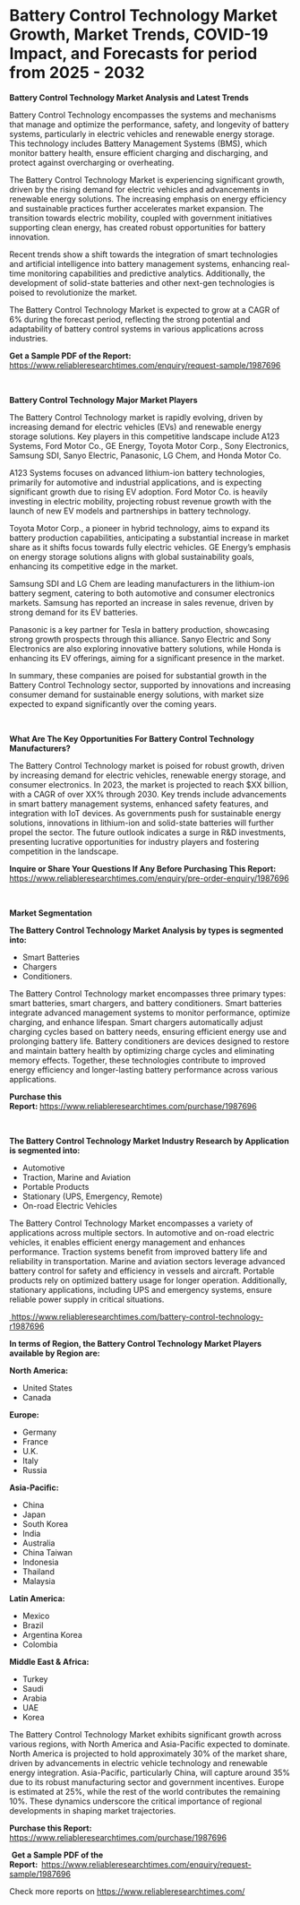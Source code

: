 <p><h1>Battery Control Technology Market Growth, Market Trends, COVID-19 Impact, and Forecasts for period from 2025 - 2032</h1></p><p><strong>Battery Control Technology Market Analysis and Latest Trends</strong></p>
<p><p>Battery Control Technology encompasses the systems and mechanisms that manage and optimize the performance, safety, and longevity of battery systems, particularly in electric vehicles and renewable energy storage. This technology includes Battery Management Systems (BMS), which monitor battery health, ensure efficient charging and discharging, and protect against overcharging or overheating.</p><p>The Battery Control Technology Market is experiencing significant growth, driven by the rising demand for electric vehicles and advancements in renewable energy solutions. The increasing emphasis on energy efficiency and sustainable practices further accelerates market expansion. The transition towards electric mobility, coupled with government initiatives supporting clean energy, has created robust opportunities for battery innovation.</p><p>Recent trends show a shift towards the integration of smart technologies and artificial intelligence into battery management systems, enhancing real-time monitoring capabilities and predictive analytics. Additionally, the development of solid-state batteries and other next-gen technologies is poised to revolutionize the market.</p><p>The Battery Control Technology Market is expected to grow at a CAGR of 6% during the forecast period, reflecting the strong potential and adaptability of battery control systems in various applications across industries.</p></p>
<p><strong>Get a Sample PDF of the Report:&nbsp;</strong> <a href="https://www.reliableresearchtimes.com/enquiry/request-sample/1987696?utm_campaign=3444&utm_medium=2&utm_source=Github&utm_content=ia&utm_term=07042025&utm_id=battery-control-technology">https://www.reliableresearchtimes.com/enquiry/request-sample/1987696</a></p>
<p>&nbsp;</p>
<p><strong>Battery Control Technology Major Market Players</strong></p>
<p><p>The Battery Control Technology market is rapidly evolving, driven by increasing demand for electric vehicles (EVs) and renewable energy storage solutions. Key players in this competitive landscape include A123 Systems, Ford Motor Co., GE Energy, Toyota Motor Corp., Sony Electronics, Samsung SDI, Sanyo Electric, Panasonic, LG Chem, and Honda Motor Co. </p><p>A123 Systems focuses on advanced lithium-ion battery technologies, primarily for automotive and industrial applications, and is expecting significant growth due to rising EV adoption. Ford Motor Co. is heavily investing in electric mobility, projecting robust revenue growth with the launch of new EV models and partnerships in battery technology.</p><p>Toyota Motor Corp., a pioneer in hybrid technology, aims to expand its battery production capabilities, anticipating a substantial increase in market share as it shifts focus towards fully electric vehicles. GE Energy’s emphasis on energy storage solutions aligns with global sustainability goals, enhancing its competitive edge in the market.</p><p>Samsung SDI and LG Chem are leading manufacturers in the lithium-ion battery segment, catering to both automotive and consumer electronics markets. Samsung has reported an increase in sales revenue, driven by strong demand for its EV batteries.</p><p>Panasonic is a key partner for Tesla in battery production, showcasing strong growth prospects through this alliance. Sanyo Electric and Sony Electronics are also exploring innovative battery solutions, while Honda is enhancing its EV offerings, aiming for a significant presence in the market.</p><p>In summary, these companies are poised for substantial growth in the Battery Control Technology sector, supported by innovations and increasing consumer demand for sustainable energy solutions, with market size expected to expand significantly over the coming years.</p></p>
<p>&nbsp;</p>
<p><strong>What Are The Key Opportunities For Battery Control Technology Manufacturers?</strong></p>
<p><p>The Battery Control Technology market is poised for robust growth, driven by increasing demand for electric vehicles, renewable energy storage, and consumer electronics. In 2023, the market is projected to reach $XX billion, with a CAGR of over XX% through 2030. Key trends include advancements in smart battery management systems, enhanced safety features, and integration with IoT devices. As governments push for sustainable energy solutions, innovations in lithium-ion and solid-state batteries will further propel the sector. The future outlook indicates a surge in R&D investments, presenting lucrative opportunities for industry players and fostering competition in the landscape.</p></p>
<p><strong>Inquire or Share Your Questions If Any Before Purchasing This Report:</strong> <a href="https://www.reliableresearchtimes.com/enquiry/pre-order-enquiry/1987696?utm_campaign=3444&utm_medium=2&utm_source=Github&utm_content=ia&utm_term=07042025&utm_id=battery-control-technology">https://www.reliableresearchtimes.com/enquiry/pre-order-enquiry/1987696</a></p>
<p>&nbsp;</p>
<p><strong>Market Segmentation</strong></p>
<p><strong>The Battery Control Technology Market Analysis by types is segmented into:</strong></p>
<p><ul><li>Smart Batteries</li><li>Chargers</li><li>Conditioners.</li></ul></p>
<p><p>The Battery Control Technology market encompasses three primary types: smart batteries, smart chargers, and battery conditioners. Smart batteries integrate advanced management systems to monitor performance, optimize charging, and enhance lifespan. Smart chargers automatically adjust charging cycles based on battery needs, ensuring efficient energy use and prolonging battery life. Battery conditioners are devices designed to restore and maintain battery health by optimizing charge cycles and eliminating memory effects. Together, these technologies contribute to improved energy efficiency and longer-lasting battery performance across various applications.</p></p>
<p><strong>Purchase this Report:&nbsp;</strong><a href="https://www.reliableresearchtimes.com/purchase/1987696?utm_campaign=3444&utm_medium=2&utm_source=Github&utm_content=ia&utm_term=07042025&utm_id=battery-control-technology">https://www.reliableresearchtimes.com/purchase/1987696</a></p>
<p>&nbsp;</p>
<p><strong>The Battery Control Technology Market Industry Research by Application is segmented into:</strong></p>
<p><ul><li>Automotive</li><li>Traction, Marine and Aviation</li><li>Portable Products</li><li>Stationary (UPS, Emergency, Remote)</li><li>On-road Electric Vehicles</li></ul></p>
<p><p>The Battery Control Technology Market encompasses a variety of applications across multiple sectors. In automotive and on-road electric vehicles, it enables efficient energy management and enhances performance. Traction systems benefit from improved battery life and reliability in transportation. Marine and aviation sectors leverage advanced battery control for safety and efficiency in vessels and aircraft. Portable products rely on optimized battery usage for longer operation. Additionally, stationary applications, including UPS and emergency systems, ensure reliable power supply in critical situations.</p></p>
<p><a href="https://www.reliableresearchtimes.com/battery-control-technology-r1987696?utm_campaign=3444&utm_medium=2&utm_source=Github&utm_content=ia&utm_term=07042025&utm_id=battery-control-technology">&nbsp;https://www.reliableresearchtimes.com/battery-control-technology-r1987696</a></p>
<p><strong>In terms of Region, the Battery Control Technology Market Players available by Region are:</strong></p>
<p>
    <p> <strong> North America: </strong>
        <ul>
            <li>United States</li>
            <li>Canada</li>
        </ul>
        </p> 
    <p> <strong> Europe: </strong>
        <ul>
            <li>Germany</li>
            <li>France</li>
            <li>U.K.</li>
            <li>Italy</li>
            <li>Russia</li>
        </ul>
        </p> 
    <p> <strong> Asia-Pacific: </strong>
        <ul>
            <li>China</li>
            <li>Japan</li>
            <li>South Korea</li>
            <li>India</li>
            <li>Australia</li>
            <li>China Taiwan</li>
            <li>Indonesia</li>
            <li>Thailand</li>
            <li>Malaysia</li>
        </ul>
        </p> 
    <p> <strong> Latin America: </strong>
        <ul>
            <li>Mexico</li>
            <li>Brazil</li>
            <li>Argentina Korea</li>
            <li>Colombia</li>
        </ul>
        </p> 
    <p> <strong> Middle East & Africa: </strong>
        <ul>
            <li>Turkey</li>
            <li>Saudi</li>
            <li>Arabia</li>
            <li>UAE</li>
            <li>Korea</li>
        </ul>
    </p>
    </p>
<p><p>The Battery Control Technology Market exhibits significant growth across various regions, with North America and Asia-Pacific expected to dominate. North America is projected to hold approximately 30% of the market share, driven by advancements in electric vehicle technology and renewable energy integration. Asia-Pacific, particularly China, will capture around 35% due to its robust manufacturing sector and government incentives. Europe is estimated at 25%, while the rest of the world contributes the remaining 10%. These dynamics underscore the critical importance of regional developments in shaping market trajectories.</p></p>
<p><strong>Purchase this Report: </strong><a href="https://www.reliableresearchtimes.com/purchase/1987696?utm_campaign=3444&utm_medium=2&utm_source=Github&utm_content=ia&utm_term=07042025&utm_id=battery-control-technology">https://www.reliableresearchtimes.com/purchase/1987696</a></p>
<p>&nbsp;<strong>Get a Sample PDF of the Report:&nbsp;&nbsp;</strong><a href="https://www.reliableresearchtimes.com/enquiry/request-sample/1987696?utm_campaign=3444&utm_medium=2&utm_source=Github&utm_content=ia&utm_term=07042025&utm_id=battery-control-technology">https://www.reliableresearchtimes.com/enquiry/request-sample/1987696</a></p>
<p><strong></strong></p>
<p>Check more reports on <a href="https://www.reliableresearchtimes.com/?utm_campaign=3444&utm_medium=2&utm_source=Github&utm_content=ia&utm_term=07042025&utm_id=battery-control-technology">https://www.reliableresearchtimes.com/</a></p>